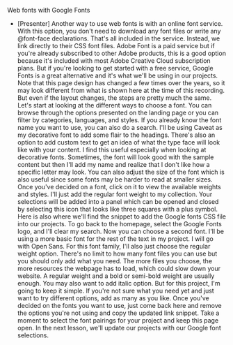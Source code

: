 Web fonts with Google Fonts
- [Presenter] Another way to use web fonts is with an online font service. With this option, you don't need to download any font files or write any @font-face declarations. That's all included in the service. Instead, we link directly to their CSS font files. Adobe Font is a paid service but if you're already subscribed to other Adobe products, this is a good option because it's included with most Adobe Creative Cloud subscription plans. But if you're looking to get started with a free service, Google Fonts is a great alternative and it's what we'll be using in our projects. Note that this page design has changed a few times over the years, so it may look different from what is shown here at the time of this recording. But even if the layout changes, the steps are pretty much the same. Let's start at looking at the different ways to choose a font. You can browse through the options presented on the landing page or you can filter by categories, languages, and styles. If you already know the font name you want to use, you can also do a search. I'll be using Caveat as my decorative font to add some flair to the headings. There's also an option to add custom text to get an idea of what the type face will look like with your content. I find this useful especially when looking at decorative fonts. Sometimes, the font will look good with the sample content but then I'll add my name and realize that I don't like how a specific letter may look. You can also adjust the size of the font which is also useful since some fonts may be harder to read at smaller sizes. Once you've decided on a font, click on it to view the available weights and styles. I'll just add the regular font weight to my collection. Your selections will be added into a panel which can be opened and closed by selecting this icon that looks like three squares with a plus symbol. Here is also where we'll find the snippet to add the Google fonts CSS file into our projects. To go back to the homepage, select the Google Fonts logo, and I'll clear my search. Now you can choose a second font. I'll be using a more basic font for the rest of the text in my project. I will go with Open Sans. For this font family, I'll also just choose the regular weight option. There's no limit to how many font files you can use but you should only add what you need. The more files you choose, the more resources the webpage has to load, which could slow down your website. A regular weight and a bold or semi-bold weight are usually enough. You may also want to add italic option. But for this project, I'm going to keep it simple. If you're not sure what you need yet and just want to try different options, add as many as you like. Once you've decided on the fonts you want to use, just come back here and remove the options you're not using and copy the updated link snippet. Take a moment to select the font pairings for your project and keep this page open. In the next lesson, we'll update our projects with our Google font selections.